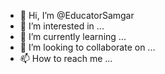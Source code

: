 - 👋 Hi, I’m @EducatorSamgar
- 👀 I’m interested in ...
- 🌱 I’m currently learning ...
- 💞️ I’m looking to collaborate on ...
- 📫 How to reach me ...

<!---
EducatorSamgar/EducatorSamgar is a ✨ special ✨ repository because its `README.md` (this file) appears on your GitHub profile.
You can click the Preview link to take a look at your changes.
--->
